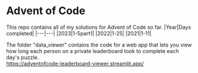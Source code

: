 # Advent of Code
This repo contains all of my solutions for Advent of Code so far.
|Year|Days completed|
|---|---|
|2023|1-5part1|
|2022|1-25|
|2021|1-11|

The folder "data_viewer" contains the code for a web app that lets you view how long each person on a private leaderboard took to complete each day's puzzle.\
https://adventofcode-leaderboard-viewer.streamlit.app/
